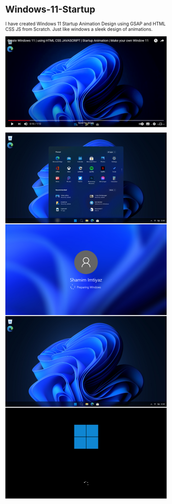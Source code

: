 # Windows-11-Startup
I have created Windows 11 Startup Animation Design using GSAP and HTML CSS JS from Scratch. Just like windows a sleek design of animations. 

[![youtube](youtube.png)](https://www.youtube.com/watch?v=JXl4QgYUi9c)


![](app.png)
![](name.png)
![](home.png)
![](startup.png)
